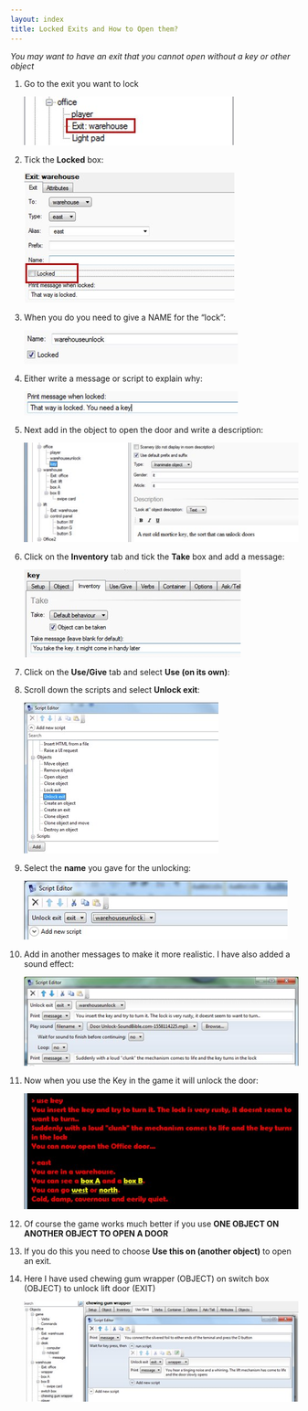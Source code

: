 ```yaml
---
layout: index
title: Locked Exits and How to Open them?
---
```


*You may want to have an exit that you cannot open without a key or other object*

1. Go to the exit you want to lock

     ![](Hslockedexits1.jpg)

2. Tick the **Locked** box:

     ![](Hslockedexits2.jpg)

3. When you do you need to give a NAME for the “lock”:

     ![](Hslockedexits3.jpg)

4. Either write a message or script to explain why:

     ![](Hslockedexits4.jpg)

5. Next add in the object to open the door and write a description:

     ![](Hslockedexits5.jpg)

6. Click on the **Inventory** tab and tick the **Take** box and add a message:

     ![](Hslockedexits6.jpg)

7. Click on the **Use/Give** tab and select **Use (on its own)**:

8. Scroll down the scripts and select **Unlock exit**:

     ![](Hslockedexits7.jpg)

9. Select the **name** you gave for the unlocking:

     ![](Hslockedexits8.jpg)

10. Add in another messages to make it more realistic. I have also added a sound effect:

     ![](Hslockedexits9.jpg)

11. Now when you use the Key in the game it will unlock the door:

     ![](Hslockedexits10.jpg)

12. Of course the game works much better if you use **ONE OBJECT ON ANOTHER OBJECT TO OPEN A DOOR**

13. If you do this you need to choose **Use this on (another object)** to open an exit.

14. Here I have used chewing gum wrapper (OBJECT) on switch box (OBJECT) to unlock lift door (EXIT)

     ![](Hslockedexits11.jpg)
